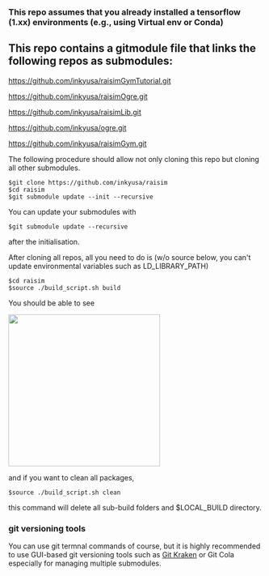 ### This repo assumes that you already installed a tensorflow (1.xx) environments (e.g., using Virtual env or Conda)

## This repo contains a gitmodule file that links the following repos as submodules:

https://github.com/inkyusa/raisimGymTutorial.git

https://github.com/inkyusa/raisimOgre.git

https://github.com/inkyusa/raisimLib.git

https://github.com/inkyusa/ogre.git

https://github.com/inkyusa/raisimGym.git

The following procedure should allow not only cloning this repo but cloning all other submodules.

```
$git clone https://github.com/inkyusa/raisim
$cd raisim
$git submodule update --init --recursive
```
You can update your submodules with
```
$git submodule update --recursive
```
after the initialisation.


After cloning all repos, all you need to do is (w/o source below, you can't update environmental variables such as LD_LIBRARY_PATH)

```
$cd raisim
$source ./build_script.sh build
```
You should be able to see

<img src="http://drive.google.com/uc?export=view&id=1f4qj2jbs5RuAC8OaSyupXUAFWPfWVj1B" height=300px>

and if you want to clean all packages,

```
$source ./build_script.sh clean
```
this command will delete all sub-build folders and $LOCAL_BUILD directory.

### git versioning tools

You can use git termnal commands of course, but it is highly recommended to use GUI-based git versioning tools such as [Git Kraken](https://www.gitkraken.com/) or Git Cola especially for managing multiple submodules.
